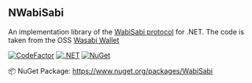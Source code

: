 NWabiSabi
------

An implementation library of the [WabiSabi protocol](https://eprint.iacr.org/2021/206) for .NET. 
The code is taken from the OSS [Wasabi Wallet](https://github.com/zkSNACKs/WalletWasabi) 

[![CodeFactor](https://www.codefactor.io/repository/github/zksnacks/nwabisabi/badge)](https://www.codefactor.io/repository/github/zksnacks/nwabisabi)
[![.NET](https://github.com/zkSNACKs/NWabiSabi/actions/workflows/dotnet-test.yml/badge.svg)](https://github.com/zkSNACKs/NWabiSabi/actions/workflows/dotnet-test.yml)
[![NuGet](https://github.com/zkSNACKs/NWabiSabi/actions/workflows/nuget-publish.yml/badge.svg)](https://github.com/zkSNACKs/NWabiSabi/actions/workflows/nuget-publish.yml)

📦 NuGet Package: https://www.nuget.org/packages/WabiSabi
